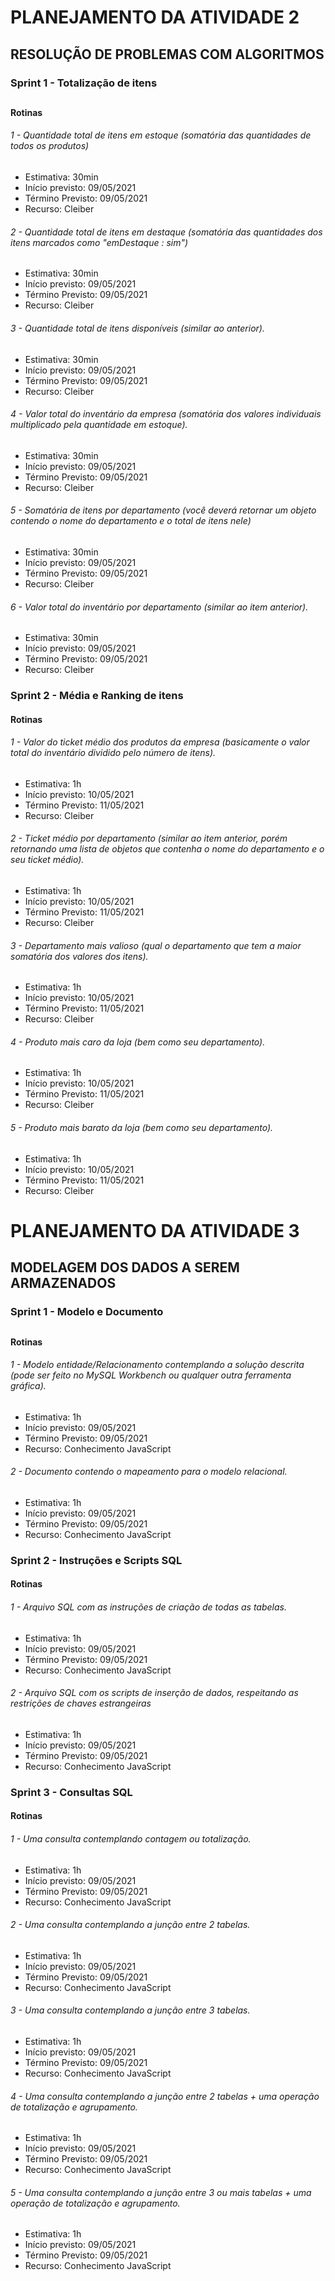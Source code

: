 # PLANEJAMENTO DA ATIVIDADE 2

## RESOLUÇÃO DE PROBLEMAS COM ALGORITMOS



### Sprint 1 - Totalização de itens

## 

 #### Rotinas

 ###### 1 - Quantidade total de itens em estoque (somatória das quantidades de todos os produtos)

* Estimativa: 30min
* Início previsto: 09/05/2021
* Término Previsto: 09/05/2021
* Recurso: Cleiber

###### 2 - Quantidade total de itens em destaque (somatória das quantidades dos itens marcados como "emDestaque : sim")

* Estimativa: 30min
* Início previsto: 09/05/2021
* Término Previsto: 09/05/2021
* Recurso: Cleiber

###### 3 - Quantidade total de itens disponíveis (similar ao anterior).

* Estimativa: 30min
* Início previsto: 09/05/2021
* Término Previsto: 09/05/2021
* Recurso: Cleiber

###### 4 - Valor total do inventário da empresa (somatória dos valores individuais multiplicado pela quantidade em estoque).

* Estimativa: 30min
* Início previsto: 09/05/2021
* Término Previsto: 09/05/2021
* Recurso: Cleiber

###### 5 - Somatória de itens por departamento (você deverá retornar um objeto contendo o nome do departamento e o total de itens nele)

* Estimativa: 30min
* Início previsto: 09/05/2021
* Término Previsto: 09/05/2021
* Recurso: Cleiber

###### 6 - Valor total do inventário por departamento (similar ao item anterior).

* Estimativa: 30min
* Início previsto: 09/05/2021
* Término Previsto: 09/05/2021
* Recurso: Cleiber



### Sprint 2 - Média e Ranking de itens

#### Rotinas

###### 1 - Valor do ticket médio dos produtos da empresa (basicamente o valor total do inventário dividido pelo número de itens).

* Estimativa: 1h
* Início previsto: 10/05/2021
* Término Previsto: 11/05/2021
* Recurso: Cleiber

###### 2 - Ticket médio por departamento (similar ao item anterior, porém retornando uma lista de objetos que contenha o  nome do departamento e o seu ticket médio).

* Estimativa: 1h
* Início previsto: 10/05/2021
* Término Previsto: 11/05/2021
* Recurso: Cleiber



###### 3 - Departamento mais valioso (qual o departamento que tem a maior somatória dos valores dos itens).

* Estimativa: 1h
* Início previsto: 10/05/2021
* Término Previsto: 11/05/2021
* Recurso: Cleiber

###### 4 - Produto mais caro da loja (bem como seu departamento).

* Estimativa: 1h
* Início previsto: 10/05/2021
* Término Previsto: 11/05/2021
* Recurso: Cleiber

###### 5 - Produto mais barato da loja (bem como seu departamento).

* Estimativa: 1h
* Início previsto: 10/05/2021
* Término Previsto: 11/05/2021
* Recurso: Cleiber





# PLANEJAMENTO DA ATIVIDADE 3

## MODELAGEM DOS DADOS A SEREM ARMAZENADOS



### Sprint 1 - Modelo e Documento

## 

 #### Rotinas

###### 1 - Modelo entidade/Relacionamento  contemplando a solução descrita (pode ser feito no MySQL Workbench ou  qualquer outra ferramenta gráfica).

* Estimativa: 1h
* Início previsto: 09/05/2021
* Término Previsto: 09/05/2021
* Recurso: Conhecimento JavaScript



###### 2 - Documento contendo o mapeamento para o modelo relacional.

* Estimativa: 1h
* Início previsto: 09/05/2021
* Término Previsto: 09/05/2021
* Recurso: Conhecimento JavaScript



### Sprint 2 - Instruções e Scripts SQL

#### Rotinas

###### 1 - Arquivo SQL com as instruções de criação de todas as tabelas.

* Estimativa: 1h
* Início previsto: 09/05/2021
* Término Previsto: 09/05/2021
* Recurso: Conhecimento JavaScript

###### 2 - Arquivo SQL com os scripts de inserção de dados, respeitando as restrições de chaves estrangeiras

* Estimativa: 1h
* Início previsto: 09/05/2021
* Término Previsto: 09/05/2021
* Recurso: Conhecimento JavaScript



### Sprint 3 - Consultas SQL

#### Rotinas

###### 1 - Uma consulta contemplando contagem ou totalização.

* Estimativa: 1h
* Início previsto: 09/05/2021
* Término Previsto: 09/05/2021
* Recurso: Conhecimento JavaScript

###### 2 - Uma consulta contemplando a junção entre 2 tabelas.

* Estimativa: 1h
* Início previsto: 09/05/2021
* Término Previsto: 09/05/2021
* Recurso: Conhecimento JavaScript

###### 3 - Uma consulta contemplando a junção entre 3 tabelas.

* Estimativa: 1h
* Início previsto: 09/05/2021
* Término Previsto: 09/05/2021
* Recurso: Conhecimento JavaScript

###### 4 - Uma consulta contemplando a junção entre 2 tabelas + uma operação de totalização e agrupamento.

* Estimativa: 1h
* Início previsto: 09/05/2021
* Término Previsto: 09/05/2021
* Recurso: Conhecimento JavaScript

###### 5 - Uma consulta contemplando a junção entre 3 ou mais tabelas + uma operação de totalização e agrupamento.

* Estimativa: 1h
* Início previsto: 09/05/2021
* Término Previsto: 09/05/2021
* Recurso: Conhecimento JavaScript





